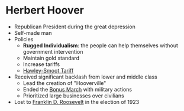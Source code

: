 # Herbert Hoover
- Republican President during the great depression
- Self-made man
- Policies
    - **Rugged Individualism**: the people can help themselves without government intervention
    - Maintain gold standard
    - Increase tariffs
    - [Hawley-Smoot Tariff](../policies/hawley-smoot.md)
- Received significant backlash from lower and middle class
    - Lead the creation of "Hooverville"
    - Ended the [Bonus March](../events/bonus_march.md) with military actions
    - Prioritized large businesses over civilians
- Lost to [Franklin D. Roosevelt](roosevelt_franklin.md) in the election of 1923
